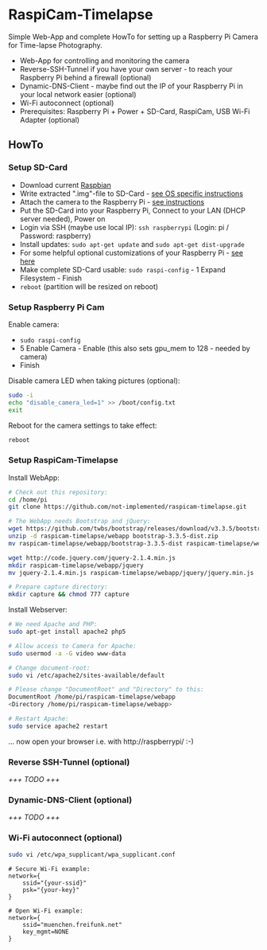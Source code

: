 RaspiCam-Timelapse
==================

Simple Web-App and complete HowTo for setting up a Raspberry Pi Camera for Time-lapse Photography.

- Web-App for controlling and monitoring the camera
- Reverse-SSH-Tunnel if you have your own server - to reach your Raspberry Pi behind a firewall (optional)
- Dynamic-DNS-Client - maybe find out the IP of your Raspberry Pi in your local network easier (optional)
- Wi-Fi autoconnect (optional)
- Prerequisites: Raspberry Pi + Power + SD-Card, RaspiCam, USB Wi-Fi Adapter (optional)


HowTo
-----

### Setup SD-Card

- Download current [Raspbian](https://www.raspberrypi.org/downloads/raspbian/)
- Write extracted ".img"-file to SD-Card - [see OS specific instructions](https://www.raspberrypi.org/documentation/installation/installing-images/README.md)
- Attach the camera to the Raspberry Pi - [see instructions](https://www.raspberrypi.org/documentation/configuration/camera.md)
- Put the SD-Card into your Raspberry Pi, Connect to your LAN (DHCP server needed), Power on
- Login via SSH (maybe use local IP): `ssh raspberrypi` (Login: pi / Password: raspberry)
- Install updates: `sudo apt-get update` and `sudo apt-get dist-upgrade`
- For some helpful optional customizations of your Raspberry Pi - [see here](Raspberry-Customizing.md)
- Make complete SD-Card usable: `sudo raspi-config` - 1 Expand Filesystem - Finish
- `reboot` (partition will be resized on reboot)


### Setup Raspberry Pi Cam

Enable camera:

- `sudo raspi-config`
- 5 Enable Camera - Enable (this also sets gpu_mem to 128 - needed by camera)
- Finish

Disable camera LED when taking pictures (optional):

```bash
sudo -i
echo "disable_camera_led=1" >> /boot/config.txt
exit
```

Reboot for the camera settings to take effect:

```bash
reboot
```


### Setup RaspiCam-Timelapse

Install WebApp:

```bash
# Check out this repository:
cd /home/pi
git clone https://github.com/not-implemented/raspicam-timelapse.git

# The WebApp needs Bootstrap and jQuery:
wget https://github.com/twbs/bootstrap/releases/download/v3.3.5/bootstrap-3.3.5-dist.zip
unzip -d raspicam-timelapse/webapp bootstrap-3.3.5-dist.zip
mv raspicam-timelapse/webapp/bootstrap-3.3.5-dist raspicam-timelapse/webapp/bootstrap

wget http://code.jquery.com/jquery-2.1.4.min.js
mkdir raspicam-timelapse/webapp/jquery
mv jquery-2.1.4.min.js raspicam-timelapse/webapp/jquery/jquery.min.js

# Prepare capture directory:
mkdir capture && chmod 777 capture
```

Install Webserver:

```bash
# We need Apache and PHP:
sudo apt-get install apache2 php5

# Allow access to Camera for Apache:
sudo usermod -a -G video www-data

# Change document-root:
sudo vi /etc/apache2/sites-available/default

# Please change "DocumentRoot" and "Directory" to this:
DocumentRoot /home/pi/raspicam-timelapse/webapp
<Directory /home/pi/raspicam-timelapse/webapp>

# Restart Apache:
sudo service apache2 restart
```

... now open your browser i.e. with http://raspberrypi/ :-)


### Reverse SSH-Tunnel (optional)

*+++ TODO +++*


### Dynamic-DNS-Client (optional)

*+++ TODO +++*


### Wi-Fi autoconnect (optional)

```bash
sudo vi /etc/wpa_supplicant/wpa_supplicant.conf
```

```
# Secure Wi-Fi example:
network={
    ssid="{your-ssid}"
    psk="{your-key}"
}

# Open Wi-Fi example:
network={
    ssid="muenchen.freifunk.net"
    key_mgmt=NONE
}
```
